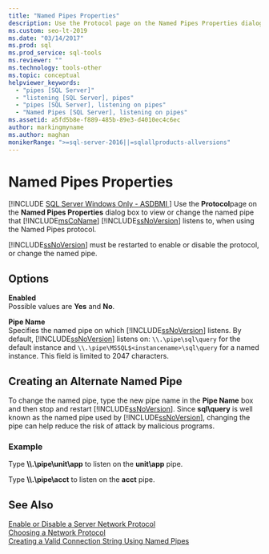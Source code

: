 ```yaml
---
title: "Named Pipes Properties"
description: Use the Protocol page on the Named Pipes Properties dialog box to view or change the named pipe that SQL Server listens to when using the Named Pipes protocol.
ms.custom: seo-lt-2019
ms.date: "03/14/2017"
ms.prod: sql
ms.prod_service: sql-tools
ms.reviewer: ""
ms.technology: tools-other
ms.topic: conceptual
helpviewer_keywords: 
  - "pipes [SQL Server]"
  - "listening [SQL Server], pipes"
  - "pipes [SQL Server], listening on pipes"
  - "Named Pipes [SQL Server], listening on pipes"
ms.assetid: a5fd5b8e-f889-485b-89e3-d4010ec4c6ec
author: markingmyname
ms.author: maghan
monikerRange: ">=sql-server-2016||=sqlallproducts-allversions"
---
```

# Named Pipes Properties
[!INCLUDE [SQL Server Windows Only - ASDBMI ](../../includes/applies-to-version/sql-windows-only-asdbmi.md)]
  Use the **Protocol**page on the **Named Pipes Properties** dialog box to view or change the named pipe that [!INCLUDE[msCoName](../../includes/msconame-md.md)] [!INCLUDE[ssNoVersion](../../includes/ssnoversion-md.md)] listens to, when using the Named Pipes protocol.  
  
 [!INCLUDE[ssNoVersion](../../includes/ssnoversion-md.md)] must be restarted to enable or disable the protocol, or change the named pipe.  
  
## Options  
 **Enabled**  
 Possible values are **Yes** and **No**.  
  
 **Pipe Name**  
 Specifies the named pipe on which [!INCLUDE[ssNoVersion](../../includes/ssnoversion-md.md)] listens. By default, [!INCLUDE[ssNoVersion](../../includes/ssnoversion-md.md)] listens on: `\\.\pipe\sql\query` for the default instance and `\\.\pipe\MSSQL$<instancename>\sql\query` for a named instance. This field is limited to 2047 characters.  
  
## Creating an Alternate Named Pipe  
 To change the named pipe, type the new pipe name in the **Pipe Name** box and then stop and restart [!INCLUDE[ssNoVersion](../../includes/ssnoversion-md.md)]. Since **sql\query** is well known as the named pipe used by [!INCLUDE[ssNoVersion](../../includes/ssnoversion-md.md)], changing the pipe can help reduce the risk of attack by malicious programs.  
  
### Example  
 Type **\\\\.\pipe\unit\app** to listen on the **unit\app** pipe.  
  
 Type **\\\\.\pipe\acct** to listen on the **acct** pipe.  
  
## See Also  
 [Enable or Disable a Server Network Protocol](../../database-engine/configure-windows/enable-or-disable-a-server-network-protocol.md)   
 [Choosing a Network Protocol](/previous-versions/sql/sql-server-2016/ms187892(v=sql.130))   
 [Creating a Valid Connection String Using Named Pipes](/previous-versions/sql/sql-server-2016/ms189307(v=sql.130))  
  
